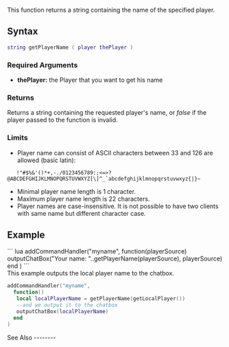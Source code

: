 This function returns a string containing the name of the specified player.

Syntax
------

``` lua
string getPlayerName ( player thePlayer )
```

### Required Arguments

-   **thePlayer:** the Player that you want to get his name

### Returns

Returns a string containing the requested player's name, or *false* if the player passed to the function is invalid.

### Limits

-   Player name can consist of ASCII characters between 33 and 126 are allowed (basic latin):

``    !"#$%&'()*+,-./0123456789:;<=>?@ABCDEFGHIJKLMNOPQRSTUVWXYZ[\]^_`abcdefghijklmnopqrstuvwxyz{|}~ ``

-   Minimal player name length is 1 character.
-   Maximum player name length is 22 characters.
-   Player names are case-insensitive. It is not possible to have two clients with same name but different character case.

Example
-------

<section name="Server" class="server" show="true">
``` lua
addCommandHandler("myname",
  function(playerSource)
    outputChatBox("Your name: "..getPlayerName(playerSource), playerSource)
  end
)
```

</section>
<section name="Client" class="client" show="true">
This example outputs the local player name to the chatbox.

``` lua
addCommandHandler("myname",
  function()
   local localPlayerName = getPlayerName(getLocalPlayer())
   --and we output it to the chatbox
   outputChatBox(localPlayerName)
  end
)
```

</section>
See Also
--------
